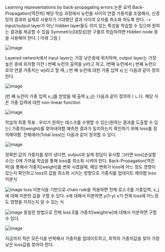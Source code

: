 Learning representations by back-propagating errors 논문 요약
Back-Propagation[역전파]
해당 학습 과정에서 뉴런들 사이의 연결 가중치를 조절해서, 신경망의 결과와 실제로 사용자가 기대했던 결과 사이의 오차를 최소화 하도록 한다.
-> input/output layer가 아닌 hidden layer들도 의미 있는 특성을 학습할 수 있으며 원하는 결과를 제공할 수 있음
Symmetric[대칭성]한 구졸르 학습하려면 Hidden node 층을 사용해야 한다. [ 아래 그림 ]

![image](https://github.com/jooyeop/Computer_Vison_Paper/assets/97720878/a604b05f-27bb-41a1-bc0a-da15652a2901)

Layered network에서 input layer는 가장 낮은층에 위치하며, output layer는 가장 높은 층에 위치함
이전 i 번째 뉴런의 출력을 yi라고 하고, i번째 뉴런에서 j 번째 뉴런으로의 연결 가중치는 wji라고 할 때, j 번 째 뉴런에 대한 가중 입력 xj 는 다음과 같이 정의한다.

![image](https://github.com/jooyeop/Computer_Vison_Paper/assets/97720878/b23f357d-1381-4e17-90f0-58615d34f50b)

j번 째 뉴런이 가중 입력 x_j를 받았을 때 출력 y_j는 다음과 같이 정의하ㅣㄴ다. 해당 식은 가중 입력에 대한 non-linear function

![image](https://github.com/jooyeop/Computer_Vison_Paper/assets/97720878/c6d59ccf-2bae-4c8d-9a86-ec152c3e0fed)

학습의 최종 목표 : 우리가 원하는 태스크를 수행할 수 있는(원하는 결과를 도출할 수 있는) 가중치(weight)를 찾아내야함
예측한 결과가 일치하는지 확인하기 위해 loss를 정의해야함.
전체에러(Total loss)는 다음과 같이 정의할 수 있다.

![image](https://github.com/jooyeop/Computer_Vison_Paper/assets/97720878/3b0e9c16-5174-4731-ad95-35562041b0b9)


정확한 값의 가중치를 찾아 냈다면, output과 실제 정답이 유사함 그러면 loss[손실함수]는 0에 가까움
학습을 통해 loss를 최소화 시켜야 한다.
Back-Propagation[역전파]을 통해서 가중치[weight]를 변화 시켰을때, 해당 변화가 loss에 어느 정도 영향이 있는지 확인하고 loss의 값을 최소화 시키는 방향으로 가중치를 업데이트 해야함
loss 미분식

![image](https://github.com/jooyeop/Computer_Vison_Paper/assets/97720878/a119bf74-ae96-4869-a991-6d27708b18bf)
loss 미분식을 기반으로 chain rule을 적용하면 전체 로스 E를 가중입력, x_j에 대해 미분한 값을 구할 수 있다.
x에 대해서 미분하면 y(1-y)
x가 전체 loss에 어느정도 영향을 끼치는지 알 수 있는 식

![image](https://github.com/jooyeop/Computer_Vison_Paper/assets/97720878/e1ddf34b-4015-412d-8fc5-e02254fea0cb)
동일한 방법으로 전체 loss E를 가중치[weight/w]에 대해서 미분하면 구할 수 있다.

![image](https://github.com/jooyeop/Computer_Vison_Paper/assets/97720878/cd4584ab-d4c3-4f38-bd50-7d5b5feff29a)

지금까지 적은 모든식을 반복해서 가중치를 업데이트하고, 최적의 가중치값을 찾아 가장 낮은 loss값을 찾아야 한다.
